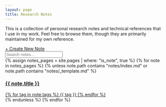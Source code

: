 ```yaml
---
layout: page
title: Research Notes
---
```


<div class="notes-introduction">
  <p>This is a collection of personal research notes and technical references that I use in my work. Feel free to browse them, though they are primarily maintained for my own reference.</p>
  
  <div class="notes-actions">
    <a href="https://github.com/{{site.github.username}}/website/new/main/notes?filename=new-note.md&value=---%0Alayout%3A%20note%0Atitle%3A%20%22New%20Note%22%0Atags%3A%20%5Breference%5D%0A---%0A%0A%23%20New%20Note%0A%0ABrief%20description%20of%20what%20this%20note%20covers.%0A%0A%23%23%20Key%20Points%0A%0A-%20Point%201%0A-%20Point%202%0A-%20Point%203%0A%0A%23%23%20Details%0A%0AContent%20goes%20here...%0A%0A%23%23%20Examples%0A%0A%60%60%60python%0A%23%20Example%20code%0Aprint(%22Hello%20world%22)%0A%60%60%60%0A%0A%23%23%20References%0A%0A-%20Source%201%0A-%20Source%202" target="_blank" class="new-note-button">+ Create New Note</a>
  </div>
</div>

<div class="search-container">
  <input type="text" id="search-input" placeholder="Search notes...">
</div>

<div class="notes-grid">
  {% assign notes_pages = site.pages | where: "is_note", true %}
  {% for note in notes_pages %}
    {% unless note.path contains "notes/index.md" or note.path contains "notes/_template.md" %}
      <a href="{{ note.url | relative_url }}" class="note-card">
        <h3>{{ note.title }}</h3>
        <div class="note-tags">
          {% for tag in note.tags %}
            <span class="note-tag">{{ tag }}</span>
          {% endfor %}
        </div>
      </a>
    {% endunless %}
  {% endfor %}
</div>

<script>
document.addEventListener('DOMContentLoaded', function() {
  const searchInput = document.getElementById('search-input');
  const noteCards = document.querySelectorAll('.note-card');
  
  searchInput.addEventListener('input', function() {
    const query = this.value.toLowerCase();
    
    noteCards.forEach(card => {
      const title = card.querySelector('h3').textContent.toLowerCase();
      const tags = Array.from(card.querySelectorAll('.note-tag'))
                      .map(tag => tag.textContent.toLowerCase());
      
      if (title.includes(query) || tags.some(tag => tag.includes(query))) {
        card.style.display = '';
      } else {
        card.style.display = 'none';
      }
    });
  });
});
</script>